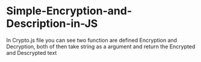 # Simple-Encryption-and-Description-in-JS

In Crypto.js file you can see two function are defined Encryption and Decryption, both of then take string as a argument and return the Encrypted and Descrypted text
